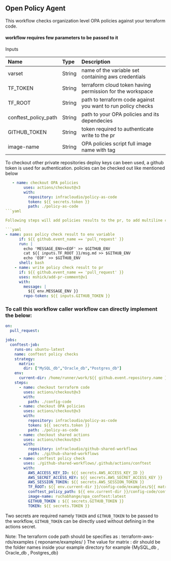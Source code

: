 ## Open Policy Agent 

This workflow checks organization level OPA policies against your terraform code.

#### workflow requires few parameters to be passed to it

Inputs

| Name | Type | Description |
|:------|:------|:-------|
| varset | String | name of the variable set containing aws credentials |
| TF_TOKEN | String | terraform cloud token having permission for the workspace |
| TF_ROOT | String | path to terraform code against you want to run policy checks |
| conftest_policy_path | String | path to your OPA policies and its dependecies |
| GITHUB_TOKEN | String | token required to authenticate  write to the pr |
| image-name | String | OPA policies script full image name with tag |

To checkout other private repositories deploy keys can been used, a github token is used for authentication. policies can be checked out like mentioned below

```yaml
   - name: checkout OPA policies
        uses: actions/checkout@v3
        with:
          repository: infracloudio/policy-as-code
          token: ${{ secrets.token }}
          path: ./policy-as-code
```yaml

Following steps will add policies results to the pr, to add multiline comment an environment variable is created and used like shown in example below

```yaml
- name: pass policy check result to env variable
      if: ${{ github.event_name == 'pull_request' }}
      run: |
        echo 'MESSAGE_ENV<<EOF' >> $GITHUB_ENV
        cat ${{ inputs.TF_ROOT }}/msg.md >> $GITHUB_ENV
        echo 'EOF' >> $GITHUB_ENV
      shell: bash
    - name: write policy check result to pr
      if: ${{ github.event_name == 'pull_request' }}
      uses: mshick/add-pr-comment@v1
      with:
        message: |
          ${{ env.MESSAGE_ENV }}
        repo-token: ${{ inputs.GITHUB_TOKEN }}
```



### To call this workflow caller workflow can directly implement the below:

```yaml
on:
  pull_request:

jobs:
  conftest-job:
    runs-on: ubuntu-latest
    name: conftest policy checks
    strategy:
      matrix: 
        dir: ["MySQL_db","Oracle_db","Postgres_db"] 
    env:
      current-dir: /home/runner/work/${{ github.event.repository.name }}/${{ github.event.repository.name }}
    steps:
      - name: checkout terraform code
        uses: actions/checkout@v3
        with:
          path: ./config-code
      - name: checkout OPA policies
        uses: actions/checkout@v3
        with:
          repository: infracloudio/policy-as-code
          token: ${{ secrets.token }}
          path: ./policy-as-code
      - name: checkout shared actions
        uses: actions/checkout@v3
        with:
          repository: infracloudio/github-shared-workflows
          path: ./github-shared-workflows
      - name: conftest policy check
        uses: ./github-shared-workflows/.github/actions/conftest
        with:
          AWS_ACCESS_KEY_ID: ${{ secrets.AWS_ACCESS_KEY_ID }}
          AWS_SECRET_ACCESS_KEY: ${{ secrets.AWS_SECRET_ACCESS_KEY }}
          AWS_SESSION_TOKEN: ${{ secrets.AWS_SESSION_TOKEN }}
          TF_ROOT: ${{ env.current-dir }}/config-code/examples/${{ matrix.dir }}
          conftest_policy_path: ${{ env.current-dir }}/config-code/conftest-policy
          image-name: ruchabhange/opa_conftest:latest
          GITHUB_TOKEN : ${{ secrets.GITHUB_TOKEN }}
          TOKEN: ${{ secrets.TOKEN }}
```

Two secrets are required namely `TOKEN` and `GITHUB_TOKEN` to be passed to the workflow, `GITHUB_TOKEN` can be directly used without defining in the actions secret.

Note: 
The terraform code path should be specifies as : terraform-aws-rds/examples { reponame/examples/ }
The value for matrix : dir should be the folder names inside your example directory for example {MySQL_db , Oracle_db , Postgres_db}

